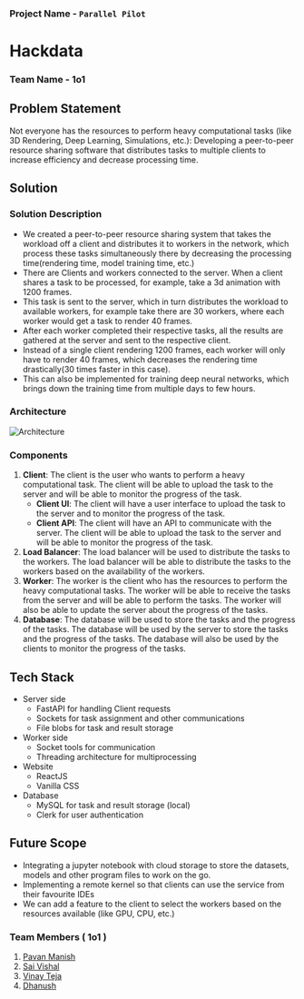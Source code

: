 ### Project Name - `Parallel Pilot`

# Hackdata

### Team Name - 1o1


## Problem Statement

Not everyone has the resources to perform heavy computational tasks (like 3D Rendering, Deep
Learning, Simulations, etc.): Developing a peer-to-peer resource sharing software that distributes
tasks to multiple clients to increase efficiency and decrease processing time.

## Solution


### Solution Description

- We created a peer-to-peer resource sharing system that takes the workload off a client
and distributes it to workers in the network, which process these tasks simultaneously
there by decreasing the processing time(rendering time, model training time, etc.)
- There are Clients and workers connected to the server. When a client shares a task to be
processed, for example, take a 3d animation with 1200 frames.
- This task is sent to the server, which in turn distributes the workload to available
workers, for example take there are 30 workers, where each worker would get a task to
render 40 frames.
- After each worker completed their respective tasks, all the results are gathered at the
server and sent to the respective client.
- Instead of a single client rendering 1200 frames, each worker will only have to render 40
frames, which decreases the rendering time drastically(30 times faster in this case).
- This can also be implemented for training deep neural networks, which brings down the
training time from multiple days to few hours.

### Architecture

![Architecture](https://i.imgur.com/wF7DcZx.png)

### Components

1. **Client**: The client is the user who wants to perform a heavy computational task. The client
   will be able to upload the task to the server and will be able to monitor the progress of the
   task.
   - **Client UI**: The client will have a user interface to upload the task to the server and to
     monitor the progress of the task.
   - **Client API**: The client will have an API to communicate with the server. The client will be
     able to upload the task to the server and will be able to monitor the progress of the task.
2. **Load Balancer**: The load balancer will be used to distribute the tasks to the workers. The
   load balancer will be able to distribute the tasks to the workers based on the availability of the
   workers.
3. **Worker**: The worker is the client who has the resources to perform the heavy computational
   tasks. The worker will be able to receive the tasks from the server and will be able to perform
   the tasks. The worker will also be able to update the server about the progress of the tasks.
4. **Database**: The database will be used to store the tasks and the progress of the tasks. The
   database will be used by the server to store the tasks and the progress of the tasks. The
   database will also be used by the clients to monitor the progress of the tasks.

## Tech Stack

- Server side
  - FastAPI for handling Client requests
  - Sockets for task assignment and other communications
  - File blobs for task and result storage
- Worker side
  - Socket tools for communication
  - Threading architecture for multiprocessing
- Website
  - ReactJS
  - Vanilla CSS
- Database
  - MySQL for task and result storage (local)
  - Clerk for user authentication


## Future Scope

- Integrating a jupyter notebook with cloud storage to store the datasets,
models and other program files to work on the go.
- Implementing a remote kernel so that clients can use the service from
their favourite IDEs
- We can add a feature to the client to select the workers based on the resources available
  (like GPU, CPU, etc.)



### Team Members ( 1o1 )

1. [Pavan Manish](github.com/pavanmanishd)
2. [Sai Vishal](github.com/Vishal0129)
3. [Vinay Teja](github.com/vinaymamidala)
4. [Dhanush](github.com/dhanushkunchakuri)